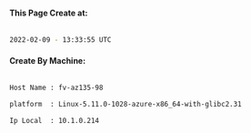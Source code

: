 
   
#### This Page Create at:

```bash

2022-02-09 - 13:33:55 UTC

```

#### Create By Machine:

```bash

Host Name : fv-az135-98

platform  : Linux-5.11.0-1028-azure-x86_64-with-glibc2.31

Ip Local  : 10.1.0.214

```

